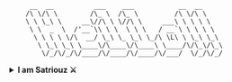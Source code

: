 
         __  __          ___    ___           __  __     
        /\ \/\ \        /\_ \  /\_ \         /\ \/\ \    
        \ \ \_\ \     __\//\ \ \//\ \     ___\ \ \ \ \   
         \ \  _  \  /'__`\\ \ \  \ \ \   / __`\ \ \ \ \  
          \ \ \ \ \/\  __/ \_\ \_ \_\ \_/\ \L\ \ \_\ \_\ 
           \ \_\ \_\ \____\/\____\/\____\ \____/\/\_\/\_\
            \/_/\/_/\/____/\/____/\/____/\/___/  \/_/\/_/
<p align="center">
<details>
    <summary><b>I am Satriouz ⚔️</b></summary>
<a href="https://twitter.com/Satriouz">
  <img align="left" alt="Satriouz's Twitter" width="22px" src="https://cdn.jsdelivr.net/npm/simple-icons@v3/icons/twitter.svg" />
</a>
<a href="https://linkedin.com/in/Satriouz">
  <img align="left" alt="Satriouz's Linkdein" width="22px" src="https://cdn.jsdelivr.net/npm/simple-icons@v3/icons/linkedin.svg" />
</a>
<a href="https://github.com/Satriouz">
  <img align="left" alt="Satriouz's Github" width="22px" src="https://cdn.jsdelivr.net/npm/simple-icons@v3/icons/github.svg" />
</a>
<a href="https://t.me/xSatriouz">
  <img align="left" alt="Satriouz's Telegram" width="22px" src="https://cdn.jsdelivr.net/npm/simple-icons@v3/icons/telegram.svg" />
</a>
<a href="https://instagram.com/Satriouz/">
  <img align="left" alt="Satriouz's Instagram" width="22px" src="https://cdn.jsdelivr.net/npm/simple-icons@v3/icons/instagram.svg" />
</a>
<a href="https://www.facebook.com/Satriouz/">
  <img align="left" alt="Satriouz's Facebook" width="22px" src="https://cdn.jsdelivr.net/npm/simple-icons@v3/icons/facebook.svg" />
</a>
<a href="https://www.youtube.com/channel/UCSwf5zNZWiDKBHV1oWYk6DA"> 
  <img align="left" alt="Satriouz's Youtube" width="22px" src="https://cdn.jsdelivr.net/npm/simple-icons@v3/icons/youtube.svg" />
</a>

<br/>
<br/>
Here are some ideas to get you started:

- 🔭 I’m currently working on Telegram Bot and other things.
- 🌱 I’m currently learning Python and others.
- 👯 I’m looking to collaborate on [Telegram](https://t.me/ParrotOmoshiroi)
- 🤔 I’m looking for help with all of you
- 💬 Ask me about Bot Telegram and related stuff
- 📫 How to reach me: [Telegram - @xSatriouz](https://t.me/xSatriouz) | [Facebook - @Satriouz](https://facebook.com/Satriouz/) | [YouTube - @Satriouz](https://www.youtube.com/channel/UCSwf5zNZWiDKBHV1oWYk6DA) 
- 😄 Pronouns: He/His
- ⚡ Fun fact: I always listen to music and try things and more

<p align="center">
<img align="center" src="https://github-readme-stats.vercel.app/api?username=Satriouz&&show_icons=true&&custom_title=Satriouz Github Stats&&hide_border=boolean&&theme=dark" />
<p align="center">
<a href="https://github.com/Satriouz">
  <img align="center" src="https://github-readme-stats.vercel.app/api/top-langs/?username=Satriouz&theme=dark&hide_langs_below=1" />


<p align="center">
<img align="center" src="https://img.shields.io/github/followers/Satriouz?color=red&label=Followers&style=for-the-badge" />
<img align="center" src="https://img.shields.io/github/stars/Satriouz?affiliations=OWNER&color=red&style=for-the-badge" />

<p align="center">
<img align="center" src="https://img.shields.io/badge/-Git-black?style=flat-square&logo=git" />
<img align="center" src="https://img.shields.io/badge/-GitHub-181717?style=flat-square&logo=github" />
<img align="center" src="https://img.shields.io/badge/-GitLab-FCA121?style=flat-square&logo=gitlab" />
<img align="center" src="https://img.shields.io/badge/-BitBucket-black?style=flat-square&logo=bitbucket" />
<img align="center" src="https://img.shields.io/badge/-VS%20Code-007ACC?style=flat-square&logo=visual-studio-code" />
<img align="center" src="https://img.shields.io/badge/Linux-black?style=flat-square&logo=linux" />
<img align="center" src="https://img.shields.io/badge/Android-05150C?style=flat-square&logo=android" />
<img align="center" src="https://img.shields.io/badge/python-black?style=flat-square&logo=python" />
<img align="center" src="https://img.shields.io/badge/Java-black?style=flat-square&logo=java" />
<img align="center" src="https://img.shields.io/badge/Kotlin-black?style=flat-square&logo=kotlin" />
<img align="center" src="https://img.shields.io/badge/Chrome-black?style=flat-square&logo=google-chrome" />
<img align="center" src="https://img.shields.io/badge/Discord-black?style=flat-square&logo=discord" />
<img align="center" src="https://visitor-badge.laobi.icu/badge?page_id=Satriouz" />
<img align="center" src="https://komarev.com/ghpvc/?username=Satriouz&label=Views&color=red&style=plastic" alt="Satriouz" />
